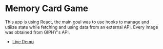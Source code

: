 # Memory Card Game

This app is using React, the main goal was to use hooks to manage and utilize state while fetching and using data from an external API. Every image was obtained from GIPHY's API.

- [Live Demo](https://memory-card-silk-omega.vercel.app/)
